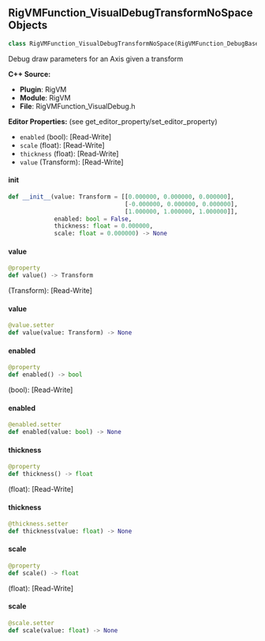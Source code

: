## RigVMFunction_VisualDebugTransformNoSpace Objects

```python
class RigVMFunction_VisualDebugTransformNoSpace(RigVMFunction_DebugBase)
```

Debug draw parameters for an Axis given a transform

**C++ Source:**

- **Plugin**: RigVM
- **Module**: RigVM
- **File**: RigVMFunction_VisualDebug.h

**Editor Properties:** (see get_editor_property/set_editor_property)

- ``enabled`` (bool):  [Read-Write]
- ``scale`` (float):  [Read-Write]
- ``thickness`` (float):  [Read-Write]
- ``value`` (Transform):  [Read-Write]

<a id="unreal.RigVMFunction_VisualDebugTransformNoSpace.__init__"></a>

#### __init__

```python
def __init__(value: Transform = [[0.000000, 0.000000, 0.000000],
                                 [-0.000000, 0.000000, 0.000000],
                                 [1.000000, 1.000000, 1.000000]],
             enabled: bool = False,
             thickness: float = 0.000000,
             scale: float = 0.000000) -> None
```

<a id="unreal.RigVMFunction_VisualDebugTransformNoSpace.value"></a>

#### value

```python
@property
def value() -> Transform
```

(Transform):  [Read-Write]

<a id="unreal.RigVMFunction_VisualDebugTransformNoSpace.value"></a>

#### value

```python
@value.setter
def value(value: Transform) -> None
```

<a id="unreal.RigVMFunction_VisualDebugTransformNoSpace.enabled"></a>

#### enabled

```python
@property
def enabled() -> bool
```

(bool):  [Read-Write]

<a id="unreal.RigVMFunction_VisualDebugTransformNoSpace.enabled"></a>

#### enabled

```python
@enabled.setter
def enabled(value: bool) -> None
```

<a id="unreal.RigVMFunction_VisualDebugTransformNoSpace.thickness"></a>

#### thickness

```python
@property
def thickness() -> float
```

(float):  [Read-Write]

<a id="unreal.RigVMFunction_VisualDebugTransformNoSpace.thickness"></a>

#### thickness

```python
@thickness.setter
def thickness(value: float) -> None
```

<a id="unreal.RigVMFunction_VisualDebugTransformNoSpace.scale"></a>

#### scale

```python
@property
def scale() -> float
```

(float):  [Read-Write]

<a id="unreal.RigVMFunction_VisualDebugTransformNoSpace.scale"></a>

#### scale

```python
@scale.setter
def scale(value: float) -> None
```

<a id="unreal.RigVMFunction_ForLoopCount"></a>